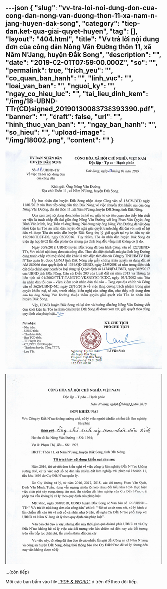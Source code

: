 ---json
{
    "slug": "vv-tra-loi-noi-dung-don-cua-cong-dan-nong-van-duong-thon-11-xa-nam-n-jang-huyen-dak-song",
    "category": "tiep-dan.ket-qua-giai-quyet-huyen",
    "tag": [],
    "layout": "404.html",
    "title": "Vv trả lời nội dung đơn của công dân Nông Văn Đường thôn 11, xã Nâm N'Jang, huyện Đắk Song",
    "description": "",
    "date": "2019-02-01T07:59:00.000Z",
    "so": "",
    "permalink": true,
    "trich_yeu": "",
    "co_quan_ban_hanh": "",
    "linh_vuc": "",
    "loai_van_ban": "",
    "nguoi_ky": "",
    "ngay_co_hieu_luc": "",
    "tai_lieu_dinh_kem": "/img/18-UBND-TTr(CD)signed_20190130083738393390.pdf",
    "banner": "",
    "draft": false,
    "url": "",
    "hinh_thuc_van_ban": "",
    "ngay_ban_hanh": "",
    "so_hieu": "",
    "upload-image": "/img/18002.png",
    "__content__": ""
}
---
<p><img alt="" src="/img/18001.png" /></p>

<p><img alt="" src="/img/18002.png" /></p>

<p>&hellip;(c&ograve;n tiếp)</p>

<p>Mời c&aacute;c bạn&nbsp;bấm v&agrave;o file&nbsp;<u><em>&#39;&#39;PDF &amp; WORD&quot;</em></u>&nbsp;ở tr&ecirc;n để theo d&otilde;i tiếp.</p>